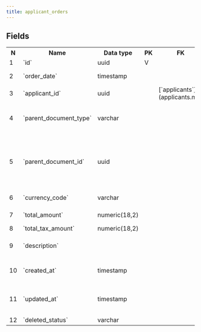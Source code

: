 ```yaml
---
title: applicant_orders 
---
```


## Fields

<table style="width: 100%">
    <colgroup>
       <col span="1" style="width: 3%;"/>
       <col span="1" style="width: 12%;"/>
       <col span="1" style="width: 10%;"/>
       <col span="1" style="width: 3%;"/>
       <col span="1" style="width: 12%;"/>
       <col span="1" style="width: 60%;"/>
    </colgroup>
  <tr>
    <th>N</th>
    <th>Name</th>
    <th>Data type</th>
    <th>PK</th>
    <th>FK</th>
    <th>Description</th>
  </tr>
<tr><td>1</td><td>`id`</td><td>uuid</td><td>V</td><td></td><td>Autogenerated</td></tr>
<tr><td>2</td><td>`order_date`</td><td>timestamp</td><td></td><td></td><td>Date, when the order was created (generated)</td></tr>
<tr><td>3</td><td>`applicant_id`</td><td>uuid</td><td></td><td>[`applicants`](applicants.md)</td><td>Applicant that created the order</td></tr>
<tr><td>4</td><td>`parent_document_type`</td><td>varchar</td><td></td><td></td><td>Parent document type. Enum. One of: VERIFICATION_REQUEST, SVP_BOOKING</td></tr>
<tr><td>5</td><td>`parent_document_id`</td><td>uuid</td><td></td><td></td><td>Id of the request that created this order. A reference to: verification_requests or svp_bookings, depending on parent_document_type</td></tr>
<tr><td>6</td><td>`currency_code`</td><td>varchar</td><td></td><td></td><td>Order currency. Default USD</td></tr>
<tr><td>7</td><td>`total_amount`</td><td>numeric(18,2)</td><td></td><td></td><td>Total order amount including tax</td></tr>
<tr><td>8</td><td>`total_tax_amount`</td><td>numeric(18,2)</td><td></td><td></td><td>Total tax (VAT) amount</td></tr>
<tr><td>9</td><td>`description`</td><td></td><td></td><td></td><td>Usualy contains a string 'successfully created checkout'</td></tr>
<tr><td>10</td><td>`created_at`</td><td>timestamp</td><td></td><td></td><td>System field - date and time when the record was created</td></tr>
<tr><td>11</td><td>`updated_at`</td><td>timestamp</td><td></td><td></td><td>System field - date and time when the record was modified (or created when the record is new)</td></tr>
<tr><td>12</td><td>`deleted_status`</td><td>varchar</td><td></td><td></td><td>ACTIVE, DELETED</td></tr>

</table>